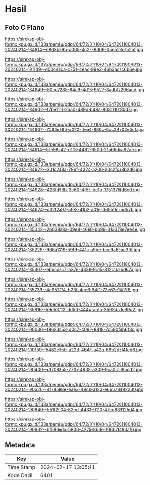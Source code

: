 # Hasil

## Foto C Plano

https://sirekap-obj-formc.kpu.go.id/133a/pemilu/pdpr/64/72/01/10/04/6472011004013-20240214-184814--e8d3b99b-a065-4c22-8d09-05e523d152af.jpg

https://sirekap-obj-formc.kpu.go.id/133a/pemilu/pdpr/64/72/01/10/04/6472011004013-20240214-191149--d00c48ca-c751-4eac-99e3-46b3acac6b6e.jpg

https://sirekap-obj-formc.kpu.go.id/133a/pemilu/pdpr/64/72/01/10/04/6472011004013-20240214-184849--80cd7285-64c9-4d13-9527-3adb12206acd.jpg

https://sirekap-obj-formc.kpu.go.id/133a/pemilu/pdpr/64/72/01/10/04/6472011004013-20240214-184902--f7be11c1-2aa0-489d-b48a-8031110185d7.jpg

https://sirekap-obj-formc.kpu.go.id/133a/pemilu/pdpr/64/72/01/10/04/6472011004013-20240214-184907--7583e995-a072-4ea0-986c-8dc34e02e5cf.jpg

https://sirekap-obj-formc.kpu.go.id/133a/pemilu/pdpr/64/72/01/10/04/6472011004013-20240214-184914--51e99542-d1f3-4482-950d-21566dca82ae.jpg

https://sirekap-obj-formc.kpu.go.id/133a/pemilu/pdpr/64/72/01/10/04/6472011004013-20240214-184922--301c248a-786f-4324-a206-20c2fca8b2d6.jpg

https://sirekap-obj-formc.kpu.go.id/133a/pemilu/pdpr/64/72/01/10/04/6472011004013-20240214-184928--423fd93b-3c60-4f55-bc1b-1751375fd6e0.jpg

https://sirekap-obj-formc.kpu.go.id/133a/pemilu/pdpr/64/72/01/10/04/6472011004013-20240214-184624--d32f2a97-5fe3-41b2-a01e-d65b0cc5d57b.jpg

https://sirekap-obj-formc.kpu.go.id/133a/pemilu/pdpr/64/72/01/10/04/6472011004013-20240214-185042--2b03928a-09e8-4690-bb99-313378e7ee4e.jpg

https://sirekap-obj-formc.kpu.go.id/133a/pemilu/pdpr/64/72/01/10/04/6472011004013-20240214-185229--966a1319-59f9-441c-a9be-bcc9a69ac3f6.jpg

https://sirekap-obj-formc.kpu.go.id/133a/pemilu/pdpr/64/72/01/10/04/6472011004013-20240214-185307--ebbcdec7-a37e-4336-9c15-812c1b9bd67a.jpg

https://sirekap-obj-formc.kpu.go.id/133a/pemilu/pdpr/64/72/01/10/04/6472011004013-20240214-185739--4e951774-b23f-4ee6-94f1-73e63e14f7f6.jpg

https://sirekap-obj-formc.kpu.go.id/133a/pemilu/pdpr/64/72/01/10/04/6472011004013-20240214-185816--59d53712-dd50-4444-aa1a-3593dadc69d2.jpg

https://sirekap-obj-formc.kpu.go.id/133a/pemilu/pdpr/64/72/01/10/04/6472011004013-20240214-190036--f9623b53-d0c7-4090-8818-7c590f6b6f3c.jpg

https://sirekap-obj-formc.kpu.go.id/133a/pemilu/pdpr/64/72/01/10/04/6472011004013-20240214-190159--5482e350-a22d-4647-a42a-69b2d5f4fed6.jpg

https://sirekap-obj-formc.kpu.go.id/133a/pemilu/pdpr/64/72/01/10/04/6472011004013-20240214-190400--df708855-77fb-4938-a309-9ca0c168acd2.jpg

https://sirekap-obj-formc.kpu.go.id/133a/pemilu/pdpr/64/72/01/10/04/6472011004013-20240214-190520--4f78568e-eae3-49c8-a123-e66578492230.jpg

https://sirekap-obj-formc.kpu.go.id/133a/pemilu/pdpr/64/72/01/10/04/6472011004013-20240214-190840--551f2004-82ed-4433-9110-47cd939125d4.jpg

https://sirekap-obj-formc.kpu.go.id/133a/pemilu/pdpr/64/72/01/10/04/6472011004013-20240214-190932--bf58deda-5806-4275-8bde-f06b76f83af6.jpg


## Metadata

| Key        | Value               |
| ---------- | ------------------- |
| Time Stamp | 2024-02-17 13:05:41 |
| Kode Dapil | 6401                |



